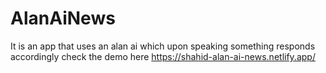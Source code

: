 # AlanAiNews
It is an app that uses an alan ai which upon speaking something responds accordingly
check the demo here   https://shahid-alan-ai-news.netlify.app/
